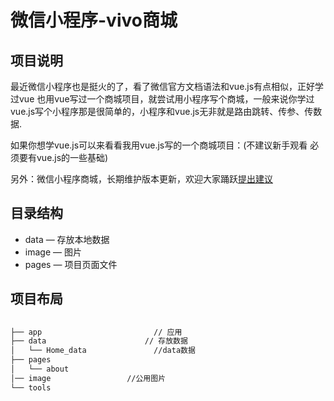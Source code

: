 # 微信小程序-vivo商城

## 项目说明
最近微信小程序也是挺火的了，看了微信官方文档语法和vue.js有点相似，正好学过vue 也用vue写过一个商城项目，就尝试用小程序写个商城，一般来说你学过vue.js写个小程序那是很简单的，小程序和vue.js无非就是路由跳转、传参、传数据.

如果你想学vue.js可以来看看我用vue.js写的一个商城项目：(不建议新手观看 必须要有vue.js的一些基础)

另外：微信小程序商城，长期维护版本更新，欢迎大家踊跃[提出建议](http://mail.qq.com/cgi-bin/qm_share?t=qm_mailme&email=dkRERU9AQ0FAQ0I2BwdYFRkb)



## 目录结构
* data — 存放本地数据
* image — 图片
* pages — 项目页面文件

## 项目布局

``` bash
                   
├── app                         // 应用
├── data                      // 存放数据
│   └── Home_data               //data数据
├── pages  
│   └── about                 
│── image                 //公用图片
└── tools

```

